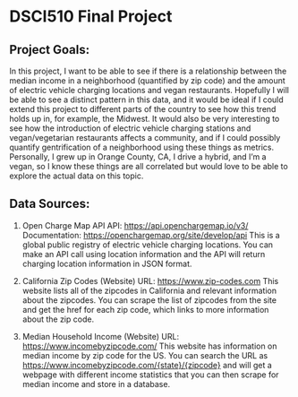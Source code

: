 # DSCI510 Final Project
## Project Goals:
In this project, I want to be able to see if there is a relationship between the median income in a neighborhood (quantified by zip code) and the amount of electric vehicle charging locations and vegan restaurants. Hopefully I will be able to see a distinct pattern in this data, and it would be ideal if I could extend this project to different parts of the country to see how this trend holds up in, for example, the Midwest. It would also be very interesting to see how the introduction of electric vehicle charging stations and vegan/vegetarian restaurants affects a community, and if I could possibly quantify gentrification of a neighborhood using these things as metrics. Personally, I grew up in Orange County, CA, I drive a hybrid, and I’m a vegan, so I know these things are all correlated but would love to be able to explore the actual data on this topic.

## Data Sources:
1. Open Charge Map API
API: https://api.openchargemap.io/v3/ 
Documentation: https://openchargemap.org/site/develop/api 
This is a global public registry of electric vehicle charging locations. You can make an API call using location information and the API will return charging location information in JSON format.

2. California Zip Codes (Website)
URL: https://www.zip-codes.com
This website lists all of the zipcodes in California and relevant information about the zipcodes. You can scrape the list of zipcodes from the site and get the href for each zip code, which links to more information about the zip code.

3. Median Household Income (Website)
URL: https://www.incomebyzipcode.com/ 
This website has information on median income by zip code for the US. You can search the URL as https://www.incomebyzipcode.com/{state}/{zipcode} and will get a webpage with different income statistics that you can then scrape for median income and store in a database.
